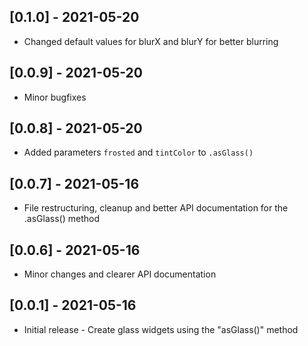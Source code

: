 ## [0.1.0] - 2021-05-20

* Changed default values for blurX and blurY for better blurring


## [0.0.9] - 2021-05-20

* Minor bugfixes


## [0.0.8] - 2021-05-20

* Added parameters `frosted` and `tintColor` to `.asGlass()`


## [0.0.7] - 2021-05-16

* File restructuring, cleanup and better API documentation for the .asGlass() method


## [0.0.6] - 2021-05-16

* Minor changes and clearer API documentation


## [0.0.1] - 2021-05-16

* Initial release - Create glass widgets using the "asGlass()" method
